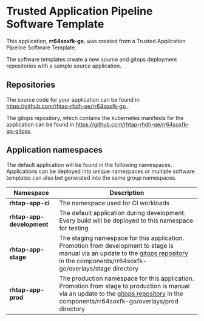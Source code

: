 # Trusted Application Pipeline Software Template

This application, **rr64soxfk-go**, was created from a Trusted Application Pipeline Software Template.

The software templates create a new source and gitops deployment repositories with a sample source application. 

## Repositories

The source code for your application can be found in [https://github.com/rhtap-rhdh-qe/rr64soxfk-go ](https://github.com/rhtap-rhdh-qe/rr64soxfk-go ).
 
The gitops repository, which contains the kubernetes manifests for the application can be found in 
[https://github.com/rhtap-rhdh-qe/rr64soxfk-go-gitops ](https://github.com/rhtap-rhdh-qe/rr64soxfk-go-gitops ) 

## Application namespaces 

The default application will be found in the following namespaces. Applications can be deployed into unique namespaces or multiple software templates can also bet generated into the same group namespaces.  

|  Namespace   |  Description   |  
| -------- | -------- |
| **rhtap-app-ci** | The namespace used for CI workloads |
| **rhtap-app-development** | The default application during development. Every build will be deployed to this namespace for testing. |
| **rhtap-app-stage** | The staging namespace for this application. Promotion from development to stage is manual via an update to the [gitops repository](https://github.com/rhtap-rhdh-qe/rr64soxfk-go-gitops ) in the components/rr64soxfk-go/overlays/stage directory |
| **rhtap-app-prod** | The production namespace for this application. Promotion from stage to production is manual via an update to the [gitops repository](https://github.com/rhtap-rhdh-qe/rr64soxfk-go-gitops ) in the components/rr64soxfk-go/overlays/prod directory |
